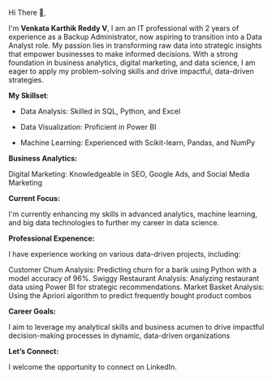 Hi There 👋,

  I'm **Venkata Karthik Reddy V**,
  I am an IT professional with 2 years of experience as a Backup Administrator, now aspiring to transition into a Data Analyst role. 
  My passion lies in transforming raw data into strategic insights that empower businesses to make informed decisions. With a strong foundation in business           analytics, digital marketing, and data science, I am eager to apply my problem-solving skills and drive impactful, data-driven strategies.


**My Skillset**:

  - Data Analysis: Skilled in SQL, Python, and Excel

  * Data Visualization: Proficient in Power BI

  + Machine Learning: Experienced with Scikit-learn, Pandas, and NumPy

**Business Analytics:** 

  Digital Marketing: Knowledgeable in SEO, Google Ads, and Social Media Marketing

**Current Focus:**

I'm currently enhancing my skills in advanced analytics, machine learning, and big data technologies to further my career in data science.

**Professional Expenence:**

  I have experience working on various data-driven projects, including:

  Customer Chum Analysis: Predicting churn for a barik using Python with a model accuracy of 96%.
  Swiggy Restaurant Analysis: Analyzing restaurant data using Power Bl for strategic recommendations.
  Market Basket Analysis: Using the Apriori algorithm to predict frequently bought product combos


**Career Goals:**

  I aim to leverage my analytical skills and business acumen to drive impactful decision-making processes in dynamic, data-driven organizations

**Let’s Connect:**

  I welcome the opportunity to connect on LinkedIn.
